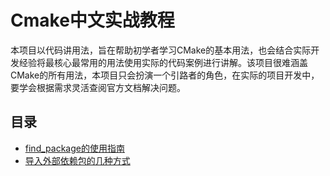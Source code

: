 # Cmake中文实战教程
本项目以代码讲用法，旨在帮助初学者学习CMake的基本用法，也会结合实际开发经验将最核心最常用的用法使用实际的代码案例进行讲解。该项目很难涵盖CMake的所有用法，本项目只会扮演一个引路者的角色，在实际的项目开发中，要学会根据需求灵活查阅官方文档解决问题。

## 目录
- [find_package的使用指南](FindPackage/README.md)
- [导入外部依赖包的几种方式](ImportExternalLibrary/README.md)


